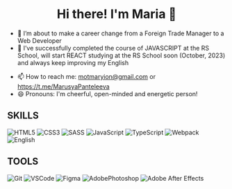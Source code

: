 <h1 align="center">Hi there! I'm Maria 👋</h1>


<!--
**Maryinfun/Maryinfun** is a ✨ _special_ ✨ repository because its `README.md` (this file) appears on your GitHub profile.
Here are some ideas to get you started:
-->
- 🔭 I’m about to make a career change from a Foreign Trade Manager to a Web Developer
- 🌱 I’ve successfully completed the course of JAVASCRIPT at the RS School, will start REACT studying at the RS School soon (October, 2023) and always keep improving my English
<!--
- 👯 I’m looking to collaborate on ...
- 🤔 I’m looking for help with ...
- 💬 Ask me about ...
-->
- 📫 How to reach me: motmaryion@gmail.com or https://t.me/MarusyaPanteleeva
- 😄 Pronouns: I'm cheerful, open-minded and energetic person!
<!--
- ⚡ Fun fact: ...
-->
## SKILLS
![HTML5](https://img.shields.io/badge/html5-%23E34F26.svg?style=for-the-badge&logo=html5&logoColor=white&style=flat-round) 
![CSS3](https://img.shields.io/badge/css3-%231572B6.svg?style=for-the-badge&logo=css3&logoColor=white&style=flat-round)
![SASS](https://img.shields.io/badge/SASS-hotpink.svg?style=for-the-badge&logo=SASS&logoColor=white&style=flat-round)
![JavaScript](https://img.shields.io/badge/javascript-%23323330.svg?style=for-the-badge&logo=javascript&logoColor=%23F7DF1E&style=flat-round)
![TypeScript](https://shields.io/badge/TypeScript-3178C6?logo=TypeScript&logoColor=FFF&style=flat-round)
![Webpack](https://img.shields.io/badge/webpack-%238DD6F9.svg?style=for-the-badge&logo=webpack&logoColor=black&style=flat-round)
![English](https://img.shields.io/badge/English%20C1-A100FF.svg?style=for-the-badge&logo=English-C1&logoColor=white&style=flat-round)


## TOOLS
![Git](https://img.shields.io/badge/git-%23F05033.svg?style=for-the-badge&logo=git&logoColor=white&style=flat-round)
![VSCode](https://img.shields.io/badge/Visual%20Studio%20Code-0078d7.svg?style=for-the-badge&logo=visual-studio-code&logoColor=white&style=flat-round)
![Figma](https://img.shields.io/badge/Figma-F24E1E.svg?style=for-the-badge&logo=figma&logoColor=white&style=flat-round)
![AdobePhotoshop](https://img.shields.io/badge/Adobe%20Photoshop-31A8FF.svg?style=for-the-badge&logo=adobe-photoshop&logoColor=white&style=flat-round)
![Adobe After Effects](https://img.shields.io/badge/Adobe%20After%20Effects-9999FF.svg?style=for-the-badge&logo=adobe-after-effects&logoColor=white&style=flat-round)